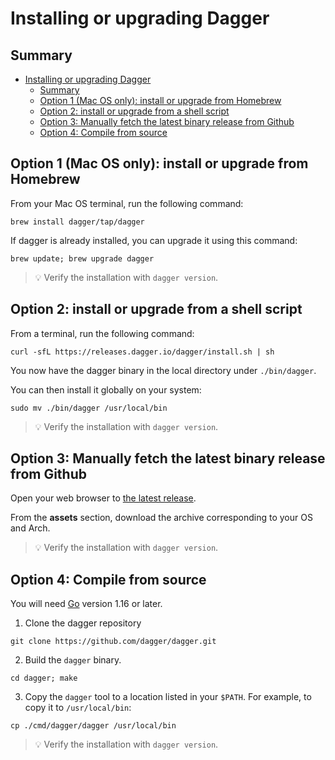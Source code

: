 # Installing or upgrading Dagger

## Summary

- [Installing or upgrading Dagger](#installing-or-upgrading-dagger)
  - [Summary](#summary)
  - [Option 1 (Mac OS only): install or upgrade from Homebrew](#option-1-mac-os-only-install-or-upgrade-from-homebrew)
  - [Option 2: install or upgrade from a shell script](#option-2-install-or-upgrade-from-a-shell-script)
  - [Option 3: Manually fetch the latest binary release from Github](#option-3-manually-fetch-the-latest-binary-release-from-github)
  - [Option 4: Compile from source](#option-4-compile-from-source)

## Option 1 (Mac OS only): install or upgrade from Homebrew

From your Mac OS terminal, run the following command:

```shell
brew install dagger/tap/dagger
```

If dagger is already installed, you can upgrade it using this command:

```shell
brew update; brew upgrade dagger
```

> :bulb: Verify the installation with `dagger version`.

## Option 2: install or upgrade from a shell script

From a terminal, run the following command:

```shell
curl -sfL https://releases.dagger.io/dagger/install.sh | sh
```

You now have the dagger binary in the local directory under `./bin/dagger`.

You can then install it globally on your system:

```shell
sudo mv ./bin/dagger /usr/local/bin
```

> :bulb: Verify the installation with `dagger version`.

## Option 3: Manually fetch the latest binary release from Github

Open your web browser to [the latest release](https://github.com/dagger/dagger/releases/latest).

From the **assets** section, download the archive corresponding to your OS and Arch.

> :bulb: Verify the installation with `dagger version`.

## Option 4: Compile from source

You will need [Go](https://golang.org) version 1.16 or later.

1. Clone the dagger repository

```shell
git clone https://github.com/dagger/dagger.git
```

2. Build the `dagger` binary.

```shell
cd dagger; make
```

3. Copy the `dagger` tool to a location listed in your `$PATH`. For example, to copy it to `/usr/local/bin`:

```shell
cp ./cmd/dagger/dagger /usr/local/bin
```

> :bulb: Verify the installation with `dagger version`.
